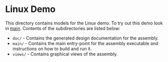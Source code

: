 # Linux Demo

This directory contains models for the Linux demo. To try out this demo look in [main](main/README.md). Contents of the subdirectories are listed below:

 * `doc/` - Contains the generated design documentation for the assembly.
 * `main/` - Contains the main entry-point for the assembly executable and instructions on how to build and run it.
 * `views/` - Contains graphical views of the assembly.
